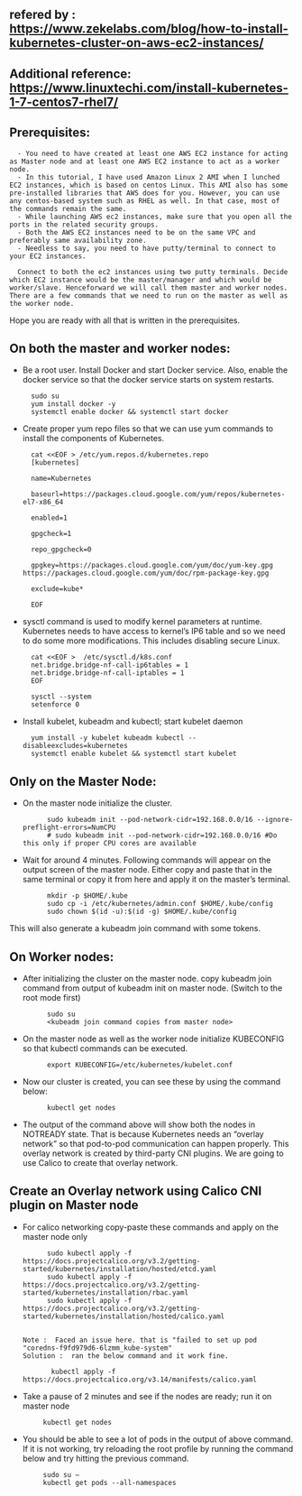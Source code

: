 ## refered by : https://www.zekelabs.com/blog/how-to-install-kubernetes-cluster-on-aws-ec2-instances/
## Additional reference: https://www.linuxtechi.com/install-kubernetes-1-7-centos7-rhel7/


## Prerequisites:

      - You need to have created at least one AWS EC2 instance for acting as Master node and at least one AWS EC2 instance to act as a worker node.
      - In this tutorial, I have used Amazon Linux 2 AMI when I lunched EC2 instances, which is based on centos Linux. This AMI also has some pre-installed libraries that AWS does for you. However, you can use any centos-based system such as RHEL as well. In that case, most of the commands remain the same.
      - While launching AWS ec2 instances, make sure that you open all the ports in the related security groups.
      - Both the AWS EC2 instances need to be on the same VPC and preferably same availability zone.
      - Needless to say, you need to have putty/terminal to connect to your EC2 instances.

      Connect to both the ec2 instances using two putty terminals. Decide which EC2 instance would be the master/manager and which would be worker/slave. Henceforward we will call them master and worker nodes. There are a few commands that we need to run on the master as well as the worker node.

Hope you are ready with all that is written in the prerequisites.

## On both the master and worker nodes:

- Be a root user. Install Docker and start Docker service. Also, enable the docker service so that the docker service starts on system restarts.

        sudo su
        yum install docker -y 
        systemctl enable docker && systemctl start docker
        
- Create proper yum repo files so that we can use yum commands to install the components of Kubernetes.

        cat <<EOF > /etc/yum.repos.d/kubernetes.repo
        [kubernetes]

        name=Kubernetes

        baseurl=https://packages.cloud.google.com/yum/repos/kubernetes-el7-x86_64

        enabled=1

        gpgcheck=1

        repo_gpgcheck=0

        gpgkey=https://packages.cloud.google.com/yum/doc/yum-key.gpg https://packages.cloud.google.com/yum/doc/rpm-package-key.gpg

        exclude=kube*

        EOF
        
- sysctl command is used to modify kernel parameters at runtime. Kubernetes needs to have access to kernel’s IP6 table and so we need to do some more modifications. This includes disabling secure Linux.

        cat <<EOF >  /etc/sysctl.d/k8s.conf
        net.bridge.bridge-nf-call-ip6tables = 1
        net.bridge.bridge-nf-call-iptables = 1
        EOF

        sysctl --system
        setenforce 0
        
        
- Install kubelet, kubeadm and kubectl; start kubelet daemon

        yum install -y kubelet kubeadm kubectl --disableexcludes=kubernetes
        systemctl enable kubelet && systemctl start kubelet
        
## Only on the Master Node:

- On the master node initialize the cluster.

            sudo kubeadm init --pod-network-cidr=192.168.0.0/16 --ignore-preflight-errors=NumCPU
            # sudo kubeadm init --pod-network-cidr=192.168.0.0/16 #Do this only if proper CPU cores are available
            
            
- Wait for around 4 minutes. Following commands will appear on the output screen of the master node. Either copy and paste that in the same terminal or copy it from here and apply it on the master’s terminal.

            mkdir -p $HOME/.kube
            sudo cp -i /etc/kubernetes/admin.conf $HOME/.kube/config
            sudo chown $(id -u):$(id -g) $HOME/.kube/config
           
This will also generate a kubeadm join command with some tokens.

## On Worker nodes:

- After initializing the cluster on the master node. copy kubeadm join command from output of kubeadm init on master node. (Switch to the root mode first)

            sudo su
            <kubeadm join command copies from master node>
            
- On the master node as well as the worker node initialize KUBECONFIG so that kubectl commands can be executed.

            export KUBECONFIG=/etc/kubernetes/kubelet.conf
            
- Now our cluster is created, you can see these by using the command below:

            kubectl get nodes
            
- The output of the command above will show both the nodes in NOTREADY state. That is because Kubernetes needs an “overlay network” so that pod-to-pod communication can happen properly. This overlay network is created by third-party CNI plugins. We are going to use Calico to create that overlay network.

## Create an Overlay network using Calico CNI plugin on Master node

- For calico networking copy-paste these commands and apply on the master node only

            sudo kubectl apply -f https://docs.projectcalico.org/v3.2/getting-started/kubernetes/installation/hosted/etcd.yaml
            sudo kubectl apply -f https://docs.projectcalico.org/v3.2/getting-started/kubernetes/installation/rbac.yaml
            sudo kubectl apply -f https://docs.projectcalico.org/v3.2/getting-started/kubernetes/installation/hosted/calico.yaml
            
            
      Note :  Faced an issue here. that is "failed to set up pod "coredns-f9fd979d6-6lzmm_kube-system" 
      Solution :  ran the below command and it work fine.
      
             kubectl apply -f https://docs.projectcalico.org/v3.14/manifests/calico.yaml
            
 - Take a pause of 2 minutes and see if the nodes are ready; run it on master node
 
            kubectl get nodes
            
 - You should be able to see a lot of pods in the output of above command. If it is not working, try reloading the root profile by running the command below and try hitting the previous command.
 
            sudo su –
            kubectl get pods --all-namespaces
            
            
            
            
        
        
        
